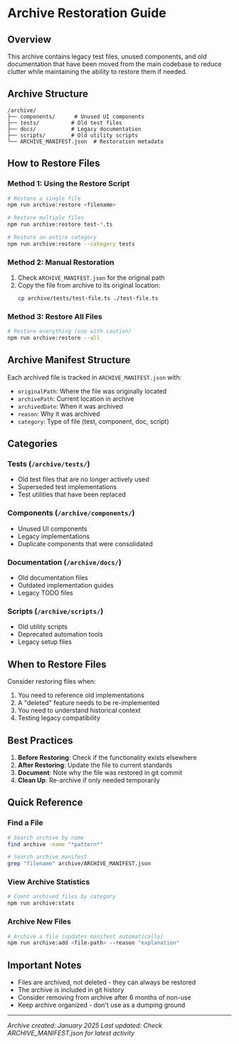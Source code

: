# Archive Restoration Guide

## Overview
This archive contains legacy test files, unused components, and old documentation that have been moved from the main codebase to reduce clutter while maintaining the ability to restore them if needed.

## Archive Structure
```
/archive/
├── components/      # Unused UI components
├── tests/          # Old test files
├── docs/           # Legacy documentation
├── scripts/        # Old utility scripts
└── ARCHIVE_MANIFEST.json  # Restoration metadata
```

## How to Restore Files

### Method 1: Using the Restore Script
```bash
# Restore a single file
npm run archive:restore <filename>

# Restore multiple files
npm run archive:restore test-*.ts

# Restore an entire category
npm run archive:restore --category tests
```

### Method 2: Manual Restoration
1. Check `ARCHIVE_MANIFEST.json` for the original path
2. Copy the file from archive to its original location:
   ```bash
   cp archive/tests/test-file.ts ./test-file.ts
   ```

### Method 3: Restore All Files
```bash
# Restore everything (use with caution)
npm run archive:restore --all
```

## Archive Manifest Structure
Each archived file is tracked in `ARCHIVE_MANIFEST.json` with:
- `originalPath`: Where the file was originally located
- `archivePath`: Current location in archive
- `archivedDate`: When it was archived
- `reason`: Why it was archived
- `category`: Type of file (test, component, doc, script)

## Categories

### Tests (`/archive/tests/`)
- Old test files that are no longer actively used
- Superseded test implementations
- Test utilities that have been replaced

### Components (`/archive/components/`)
- Unused UI components
- Legacy implementations
- Duplicate components that were consolidated

### Documentation (`/archive/docs/`)
- Old documentation files
- Outdated implementation guides
- Legacy TODO files

### Scripts (`/archive/scripts/`)
- Old utility scripts
- Deprecated automation tools
- Legacy setup files

## When to Restore Files

Consider restoring files when:
1. You need to reference old implementations
2. A "deleted" feature needs to be re-implemented
3. You need to understand historical context
4. Testing legacy compatibility

## Best Practices

1. **Before Restoring**: Check if the functionality exists elsewhere
2. **After Restoring**: Update the file to current standards
3. **Document**: Note why the file was restored in git commit
4. **Clean Up**: Re-archive if only needed temporarily

## Quick Reference

### Find a File
```bash
# Search archive by name
find archive -name "*pattern*"

# Search archive manifest
grep "filename" archive/ARCHIVE_MANIFEST.json
```

### View Archive Statistics
```bash
# Count archived files by category
npm run archive:stats
```

### Archive New Files
```bash
# Archive a file (updates manifest automatically)
npm run archive:add <file-path> --reason "explanation"
```

## Important Notes

- Files are archived, not deleted - they can always be restored
- The archive is included in git history
- Consider removing from archive after 6 months of non-use
- Keep archive organized - don't use as a dumping ground

---

*Archive created: January 2025*
*Last updated: Check ARCHIVE_MANIFEST.json for latest activity*